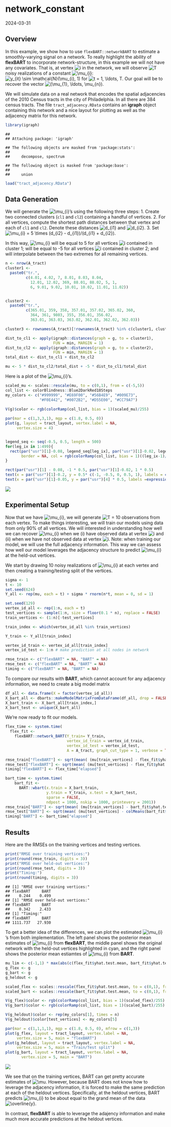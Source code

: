 network_constant
================
2024-03-31

## Overview

In this example, we show how to use `flexBART::networkBART` to estimate
a smoothly-varying signal on a network. To really highlight the ability
of **flexBART** to incorporate network-structure, in this example we
will not have any covariates. That is, at vertex
![i](https://latex.codecogs.com/png.image?%5Cdpi%7B110%7D&space;%5Cbg_white&space;i "i")
in the network, we will observe
![T](https://latex.codecogs.com/png.image?%5Cdpi%7B110%7D&space;%5Cbg_white&space;T "T")
noisy realizations of a constant
![\mu\_{i}](https://latex.codecogs.com/png.image?%5Cdpi%7B110%7D&space;%5Cbg_white&space;%5Cmu_%7Bi%7D "\mu_{i}"):
![y\_{it} \sim \mathcal{N}(\mu\_{i}, 1)](https://latex.codecogs.com/png.image?%5Cdpi%7B110%7D&space;%5Cbg_white&space;y_%7Bit%7D%20%5Csim%20%5Cmathcal%7BN%7D%28%5Cmu_%7Bi%7D%2C%201%29 "y_{it} \sim \mathcal{N}(\mu_{i}, 1)")
for
![t = 1, \ldots, T.](https://latex.codecogs.com/png.image?%5Cdpi%7B110%7D&space;%5Cbg_white&space;t%20%3D%201%2C%20%5Cldots%2C%20T. "t = 1, \ldots, T.")
Our goal will be to recover the vector
![(\mu\_{1}, \ldots, \mu\_{n}).](https://latex.codecogs.com/png.image?%5Cdpi%7B110%7D&space;%5Cbg_white&space;%28%5Cmu_%7B1%7D%2C%20%5Cldots%2C%20%5Cmu_%7Bn%7D%29. "(\mu_{1}, \ldots, \mu_{n}).")

We will simulate data on a real network that encodes the spatial
adjacencies of the 2010 Census tracts in the city of Philadelphia. In
all there are 384 census tracts. The file `tract_adjacency.RData`
contains an **igraph** object containing this network and a nice layout
for plotting as well as the adjacency matrix for this network.

``` r
library(igraph)
```

    ## 
    ## Attaching package: 'igraph'

    ## The following objects are masked from 'package:stats':
    ## 
    ##     decompose, spectrum

    ## The following object is masked from 'package:base':
    ## 
    ##     union

``` r
load("tract_adjacency.RData")
```

## Data Generation

We will generate the
![\mu\_{i}](https://latex.codecogs.com/png.image?%5Cdpi%7B110%7D&space;%5Cbg_white&space;%5Cmu_%7Bi%7D "\mu_{i}")’s
using the following three steps: 1. Create two connected clusters (`cl1`
and `cl2`) containing a handful of vertices. 2. For all vertices,
compute the shortest path distances between that vertex and each of
`cl1` and `cl2`. Denote these distances
![d\_{i1}](https://latex.codecogs.com/png.image?%5Cdpi%7B110%7D&space;%5Cbg_white&space;d_%7Bi1%7D "d_{i1}")
and
![d\_{i2}.](https://latex.codecogs.com/png.image?%5Cdpi%7B110%7D&space;%5Cbg_white&space;d_%7Bi2%7D. "d_{i2}.")
3. Set
![\mu\_{i} = 5 \times (d\_{i2} - d\_{i1})/(d\_{i1} + d\_{i2})](https://latex.codecogs.com/png.image?%5Cdpi%7B110%7D&space;%5Cbg_white&space;%5Cmu_%7Bi%7D%20%3D%205%20%5Ctimes%20%28d_%7Bi2%7D%20-%20d_%7Bi1%7D%29%2F%28d_%7Bi1%7D%20%2B%20d_%7Bi2%7D%29 "\mu_{i} = 5 \times (d_{i2} - d_{i1})/(d_{i1} + d_{i2})").

In this way,
![\mu\_{i}](https://latex.codecogs.com/png.image?%5Cdpi%7B110%7D&space;%5Cbg_white&space;%5Cmu_%7Bi%7D "\mu_{i}")
will be equal to 5 for all vertices
![i](https://latex.codecogs.com/png.image?%5Cdpi%7B110%7D&space;%5Cbg_white&space;i "i")
contained in cluster 1; will be equal to -5 for all vertices
![i](https://latex.codecogs.com/png.image?%5Cdpi%7B110%7D&space;%5Cbg_white&space;i "i")
contained in cluster 2; and will interpolate between the two extremes
for all remaining vertices.

``` r
n <- nrow(A_tract)
cluster1 <- 
  paste0("tr.",
         c(4.01, 4.02, 7, 8.01, 8.03, 8.04,
           12.01, 12.02, 369, 88.01, 88.02, 5, 1,
           6, 9.01, 9.02, 10.01, 10.02, 11.01, 11.02))


cluster2 <- 
  paste0("tr.",
         c(365.01, 359, 358, 357.01, 357.02, 365.02, 360,
           364, 361, 9803, 355, 356.01, 356.02,
           363.01, 363.03, 363.02, 362.01, 362.02, 362.03))

cluster3 <- rownames(A_tract)[!rownames(A_tract) %in% c(cluster1, cluster2)]

dist_to_cl1 <- apply(igraph::distances(graph = g, to = cluster1),
                     FUN = min, MARGIN = 1)
dist_to_cl2 <- apply(igraph::distances(graph = g, to = cluster2),
                     FUN = min, MARGIN = 1)
total_dist <- dist_to_cl1 + dist_to_cl2

mu <- 5 * dist_to_cl2/total_dist + -5 * dist_to_cl1/total_dist
```

Here is a plot of the
![\mu\_{i}](https://latex.codecogs.com/png.image?%5Cdpi%7B110%7D&space;%5Cbg_white&space;%5Cmu_%7Bi%7D "\mu_{i}")’s.

``` r
scaled_mu <- scales::rescale(mu, to = c(0,1), from = c(-5,5))
col_list <- colorBlindness::Blue2DarkRed18Steps
my_colors <- c("#999999", "#E69F00", "#56B4E9", "#009E73", 
               "#F0E442", "#0072B2", "#D55E00", "#CC79A7")
               
V(g)$color <- rgb(colorRamp(col_list, bias = 1)(scaled_mu)/255)

par(mar = c(1,3,3,1), mgp = c(1.8, 0.5, 0))
plot(g, layout = tract_layout, vertex.label = NA,
     vertex.size = 4)


legend_seq <- seq(-0.5, 0.5, length = 500)
for(leg_ix in 1:499){
  rect(par("usr")[1]-0.08, legend_seq[leg_ix], par("usr")[1]-0.02, legend_seq[leg_ix+1],
       border = NA, col = rgb(colorRamp(col_list, bias = 1)((leg_ix-1)/500)/255))
}

rect(par("usr")[1] - 0.08, -1 * 0.5, par("usr")[1]-0.02, 1 * 0.5)
text(x = par("usr")[1]-0.2, y = 0.5* c(-1, -0.5, 0, 0.5, 1), labels = c(-5, -2.5, 0, 2.5, 5), xpd = TRUE)
text(x = par("usr")[1]-0.05, y = par("usr")[4] * 0.5, labels =expression(mu))
```

![](network_constant_files/figure-gfm/plot_mu-1.png)<!-- -->

## Experimental Setup

Now that we have
![\mu\_{i}](https://latex.codecogs.com/png.image?%5Cdpi%7B110%7D&space;%5Cbg_white&space;%5Cmu_%7Bi%7D "\mu_{i}"),
we will generate
![T = 10](https://latex.codecogs.com/png.image?%5Cdpi%7B110%7D&space;%5Cbg_white&space;T%20%3D%2010 "T = 10")
observations from each vertex. To make things interesting, we will train
our models using data from only 90% of all vertices. We will interested
in understanding how well we can recover
![\mu\_{i}](https://latex.codecogs.com/png.image?%5Cdpi%7B110%7D&space;%5Cbg_white&space;%5Cmu_%7Bi%7D "\mu_{i}")
when we (i) have observed data at vertex
![i](https://latex.codecogs.com/png.image?%5Cdpi%7B110%7D&space;%5Cbg_white&space;i "i")
and (ii) when we have not observed data at vertex
![i](https://latex.codecogs.com/png.image?%5Cdpi%7B110%7D&space;%5Cbg_white&space;i "i").
Note: when training our model, we will use the full adjacency
information. This way we can assess how well our model leverages the
adjacency structure to predict
![\mu\_{i}](https://latex.codecogs.com/png.image?%5Cdpi%7B110%7D&space;%5Cbg_white&space;%5Cmu_%7Bi%7D "\mu_{i}")
at the held-out vertices.

We start by drawing 10 noisy realizations of
![\mu\_{i}](https://latex.codecogs.com/png.image?%5Cdpi%7B110%7D&space;%5Cbg_white&space;%5Cmu_%7Bi%7D "\mu_{i}")
at each vertex and then creating a training/testing split of the
vertices.

``` r
sigma <- 1
t <- 10
set.seed(624)
Y_all <- rep(mu, each = t) + sigma * rnorm(n*t, mean = 0, sd = 1)

set.seed(129)
vertex_id_all <- rep(1:n, each = t)
test_vertices <- sample(1:n, size = floor(0.1 * n), replace = FALSE)
train_vertices <- (1:n)[-test_vertices]

train_index <- which(vertex_id_all %in% train_vertices)

Y_train <- Y_all[train_index]

vertex_id_train <- vertex_id_all[train_index]
vertex_id_test <- 1:n # make prediction at all nodes in network

rmse_train <- c("flexBART" = NA, "BART" = NA)
rmse_test <- c("flexBART" = NA, "BART" = NA)
timing <- c("flexBART" = NA, "BART" = NA)
```

To compare our results with **BART**, which cannot account for any
adjacency information, we need to create a big model matrix

``` r
df_all <- data.frame(X = factor(vertex_id_all))
X_bart_all <- dbarts::makeModelMatrixFromDataFrame(df_all, drop = FALSE)
X_bart_train <- X_bart_all[train_index,]
X_bart_test <- unique(X_bart_all)
```

We’re now ready to fit our models.

``` r
flex_time <- system.time(
  flex_fit <- 
    flexBART::network_BART(Y_train= Y_train,
                           vertex_id_train = vertex_id_train,
                           vertex_id_test = vertex_id_test,
                           A = A_tract, graph_cut_type = 1, verbose = TRUE, print_every = 100))

rmse_train["flexBART"] <- sqrt(mean( (mu[train_vertices] - flex_fit$yhat.test.mean[train_vertices])^2 ))
rmse_test["flexBART"] <- sqrt(mean( (mu[test_vertices] - flex_fit$yhat.test.mean[test_vertices])^2 ))
timing["flexBART"] <- flex_time["elapsed"]
```

``` r
bart_time <- system.time(
    bart_fit <- 
      BART::wbart(x.train = X_bart_train,
                  y.train = Y_train, x.test = X_bart_test, 
                  sparse = FALSE,
                  ndpost = 1000, nskip = 1000, printevery = 2001))
rmse_train["BART"] <- sqrt(mean( (mu[train_vertices] - bart_fit$yhat.test.mean[train_vertices])^2 ))
rmse_test["BART"] <- sqrt(mean( (mu[test_vertices] - colMeans(bart_fit$yhat.test)[test_vertices])^2 ))
timing["BART"] <- bart_time["elapsed"]
```

## Results

Here are the RMSEs on the training vertices and testing vertices.

``` r
print("RMSE over training vertices:")
print(round(rmse_train, digits = 3))
print("RMSE over held-out vertices:")
print(round(rmse_test, digits = 3))
print("Timing:")
print(round(timing, digits = 3))
```

    ## [1] "RMSE over training vertices:"
    ## flexBART     BART 
    ##    0.244    0.499 
    ## [1] "RMSE over held-out vertices:"
    ## flexBART     BART 
    ##    0.342    2.433 
    ## [1] "Timing:"
    ## flexBART     BART 
    ## 1111.737   27.930

To get a better idea of the differences, we can plot the estimated
![\mu\_{i}](https://latex.codecogs.com/png.image?%5Cdpi%7B110%7D&space;%5Cbg_white&space;%5Cmu_%7Bi%7D "\mu_{i}")’s
from both implementation. The left panel shows the posterior mean
estimates of
![\mu\_{i}](https://latex.codecogs.com/png.image?%5Cdpi%7B110%7D&space;%5Cbg_white&space;%5Cmu_%7Bi%7D "\mu_{i}")
from **flexBART**, the middle panel shows the original network with the
held-out vertices highlighted in cyan, and the right panel shows the
posterior mean estiamtes of
![\mu\_{i}](https://latex.codecogs.com/png.image?%5Cdpi%7B110%7D&space;%5Cbg_white&space;%5Cmu_%7Bi%7D "\mu_{i}")
from **BART**.

``` r
mu_lim <- c(-1,1) * max(abs(c(flex_fit$yhat.test.mean, bart_fit$yhat.test.mean, mu)))
g_flex <- g
g_bart <- g
g_heldout <- g

scaled_flex <- scales::rescale(flex_fit$yhat.test.mean, to = c(0,1), from = mu_lim)
scaled_bart <- scales::rescale(bart_fit$yhat.test.mean, to = c(0,1), from = mu_lim)

V(g_flex)$color <- rgb(colorRamp(col_list, bias = 1)(scaled_flex)/255)
V(g_bart)$color <- rgb(colorRamp(col_list, bias = 1)(scaled_bart)/255)

V(g_heldout)$color <- rep(my_colors[1], times = n)
V(g_heldout)$color[test_vertices] <- my_colors[5]

par(mar = c(1,1,1,1), mgp = c(1.8, 0.5, 0), mfrow = c(1,3))
plot(g_flex, layout = tract_layout, vertex.label = NA,
     vertex.size = 5, main = "flexBART")
plot(g_heldout, layout = tract_layout, vertex.label = NA,
     vertex.size = 5, main = "Train/Test split")
plot(g_bart, layout = tract_layout, vertex.label = NA,
       vertex.size = 5, main = "BART")
```

<img src="network_constant_files/figure-gfm/plot_posterior_means-1.png" style="display: block; margin: auto;" />

We see that on the training vertices, BART can get pretty accurate
estimates of
![\mu.](https://latex.codecogs.com/png.image?%5Cdpi%7B110%7D&space;%5Cbg_white&space;%5Cmu. "\mu.")
However, because BART does not know how to leverage the adjacency
information, it is forced to make the same prediction at each of the
heldout vertices. Specifically, at the heldout vertices, BART predicts
![\mu\_{i}](https://latex.codecogs.com/png.image?%5Cdpi%7B110%7D&space;%5Cbg_white&space;%5Cmu_%7Bi%7D "\mu_{i}")
to be about equal to the grand mean of the data
![\overline{y}.](https://latex.codecogs.com/png.image?%5Cdpi%7B110%7D&space;%5Cbg_white&space;%5Coverline%7By%7D. "\overline{y}.")

In contrast, **flexBART** is able to leverage the adajency information
and make much more accurate predictions at the heldout vertices.
